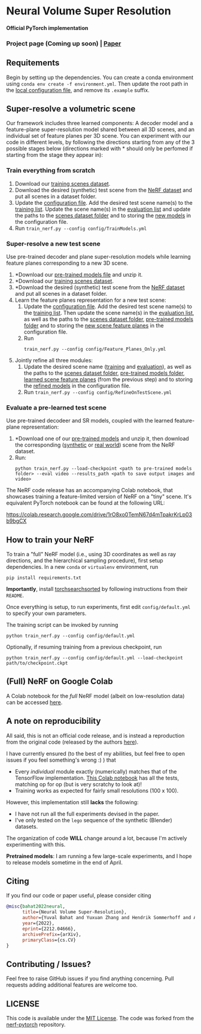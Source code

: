 # Neural Volume Super Resolution
#### Official PyTorch implementation
### Project page (Coming up soon) | [Paper](https://arxiv.org/abs/2212.04666)


## Requitements
Begin by setting up the dependencies. You can create a conda environment using `conda env create -f environment.yml`. Then update the root path in the [local configuration file](config/local_config.yml.example), and remove its `.example` suffix.
## Super-resolve a volumetric scene
Our framework includes three learned components: A decoder model and a feature-plane super-resolution model shared between all 3D scenes, and an individual set of feature planes per 3D scene. You can experiment with our code in different levels, by following the directions starting from any of the 3 possible stages below (directions marked with * should only be perfomed if starting from the stage they appear in):
### Train everything from scratch
1. Download our [training scenes dataset](https://drive.google.com/file/d/10F2SPY-laYzdNzdNrxa_Yd4KA3qLbK8z/view?usp=sharing).
1. Download the desired (synthetic) test scene from the [NeRF dataset](https://drive.google.com/drive/folders/1JDdLGDruGNXWnM1eqY1FNL9PlStjaKWi) and put all scenes in a dataset folder.
1. Update the [configuration file](config/TrainModels.yml). Add the desired test scene name(s) to the [training list](config/TrainModels.yml#L50). Update the scene name(s) in the [evaluation list](config/TrainModels.yml#L54) and update the paths to the [scenes dataset folder](config/TrainModels.yml#L20) and to storing the [new models](config/TrainModels.yml#L4) in the configuration file.
1. Run `train_nerf.py --config config/TrainModels.yml`


### Super-resolve a new test scene
Use pre-trained decoder and plane super-resolution models while learning feature planes corresponding to a new 3D scene.
1. *Download our [pre-trained models file]() and unzip it.
1. *Download our [training scenes dataset](https://drive.google.com/file/d/10F2SPY-laYzdNzdNrxa_Yd4KA3qLbK8z/view?usp=sharing).
1. *Download the desired (synthetic) test scene from the [NeRF dataset](https://drive.google.com/drive/folders/1JDdLGDruGNXWnM1eqY1FNL9PlStjaKWi) and put all scenes in a dataset folder.
1. Learn the feature planes representation for a new test scene:
    1. Update the [configuration file](config/Feature_Planes_Only.yml). Add the desired test scene name(s) to the [training list](config/Feature_Planes_Only.yml#L55). Then update the scene name(s) in the [evaluation list](config/Feature_Planes_Only.yml#L59), as well as the paths to the [scenes dataset folder](config/Feature_Planes_Only.yml#L22), [pre-trained models folder](config/Feature_Planes_Only.yml#L61) and to storing the [new scene feature planes](config/Feature_Planes_Only.yml#L4) in the configuration file.
    1. Run
        ```
        train_nerf.py --config config/Feature_Planes_Only.yml 
        ```
1. Jointly refine all three modules:
    1. Update the desired scene name ([training](config/RefineOnTestScene.yml#L53) and [evaluation](config/RefineOnTestScene.yml#L57)), as well as the paths to the [scenes dataset folder](config/RefineOnTestScene.yml#L20), [pre-trained models folder](config/RefineOnTestScene.yml#L65), [learned scene feature planes](config/RefineOnTestScene.yml#L67) (from the previous step) and to storing the [refined models](config/RefineOnTestScene.yml#L4) in the configuration file.
    1. Run `train_nerf.py --config config/RefineOnTestScene.yml`
### Evaluate a pre-learned test scene
Use pre-trained decodeer and SR models, coupled with the learned feature-plane representation:
1. *Download one of our [pre-trained models](https://drive.google.com/drive/folders/1ZWRazAZ21nLUsdsfYOmnyBtkYFYV-SVm?usp=sharing) and unzip it, then download the corresponding ([synthetic](https://drive.google.com/drive/folders/1JDdLGDruGNXWnM1eqY1FNL9PlStjaKWi) or [real world](https://drive.google.com/drive/folders/14boI-o5hGO9srnWaaogTU5_ji7wkX2S7)) scene from the NeRF dataset.
1. Run: 
    ```
    python train_nerf.py --load-checkpoint <path to pre-trained models folder> --eval video --results_path <path to save output images and video>
    ```


The NeRF code release has an accompanying Colab notebook, that showcases training a feature-limited version of NeRF on a "tiny" scene. It's equivalent PyTorch notebook can be found at the following URL:

https://colab.research.google.com/drive/1rO8xo0TemN67d4mTpakrKrLp03b9bgCX


## How to train your NeRF

To train a "full" NeRF model (i.e., using 3D coordinates as well as ray directions, and the hierarchical sampling procedure), first setup dependencies. In a new `conda` or `virtualenv` environment, run
```
pip install requirements.txt
```

**Importantly**, install [torchsearchsorted](https://github.com/aliutkus/torchsearchsorted) by following instructions from their `README`.

Once everything is setup, to run experiments, first edit `config/default.yml` to specify your own parameters.

The training script can be invoked by running
```
python train_nerf.py --config config/default.yml
```

Optionally, if resuming training from a previous checkpoint, run
```
python train_nerf.py --config config/default.yml --load-checkpoint path/to/checkpoint.ckpt
```


## (Full) NeRF on Google Colab

A Colab notebook for the _full_ NeRF model (albeit on low-resolution data) can be accessed [here](https://colab.research.google.com/drive/1L6QExI2lw5xhJ-MLlIwpbgf7rxW7fcz3).


## A note on reproducibility

All said, this is not an official code release, and is instead a reproduction from the original code (released by the authors [here](https://github.com/bmild/nerf)).

I have currently ensured (to the best of my abilities, but feel free to open issues if you feel something's wrong :) ) that
* Every _individual_ module exactly (numerically) matches that of the TensorFlow implementation. [This Colab notebook](https://colab.research.google.com/drive/1ENrAtZIEhoeNkaXOXkBL7SbWU1VWHBQm) has all the tests, matching op for op (but is very scratchy to look at)!
* Training works as expected for fairly small resolutions (100 x 100).

However, this implementation still **lacks** the following:
* I have not run all the full experiments devised in the paper.
* I've only tested on the `lego` sequence of the synthetic (Blender) datasets.

The organization of code **WILL** change around a lot, because I'm actively experimenting with this.

**Pretrained models**: I am running a few large-scale experiments, and I hope to release models sometime in the end of April.

## Citing
If you find our code or paper useful, please consider citing
```bibtex
@misc{bahat2022neural,
      title={Neural Volume Super-Resolution}, 
      author={Yuval Bahat and Yuxuan Zhang and Hendrik Sommerhoff and Andreas Kolb and Felix Heide},
      year={2022},
      eprint={2212.04666},
      archivePrefix={arXiv},
      primaryClass={cs.CV}
}
```
## Contributing / Issues?

Feel free to raise GitHub issues if you find anything concerning. Pull requests adding additional features are welcome too.


## LICENSE

This code is available under the [MIT License](https://opensource.org/licenses/MIT). The code was forked from the [nerf-pytorch](https://github.com/krrish94/nerf-pytorch) repository.
 <!-- For more details see: [LICENSE](LICENSE) and [ACKNOWLEDGEMENTS](ACKNOWLEDGEMENTS). -->
